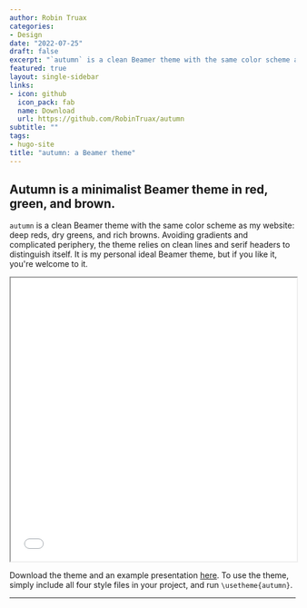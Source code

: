 ```yaml
---
author: Robin Truax
categories:
- Design
date: "2022-07-25"
draft: false
excerpt: "`autumn` is a clean Beamer theme with the same color scheme as my website: deep reds, dry greens, and rich browns. Avoiding gradients and complicated periphery, the theme relies on clean lines and serif headers to distinguish itself. It is my personal ideal Beamer theme, but if you like it, you're welcome to it."
featured: true
layout: single-sidebar
links:
- icon: github
  icon_pack: fab
  name: Download
  url: https://github.com/RobinTruax/autumn
subtitle: ""
tags:
- hugo-site
title: "autumn: a Beamer theme"
---
```


## Autumn is a minimalist Beamer theme in red, green, and brown.

`autumn` is a clean Beamer theme with the same color scheme as my website: deep reds, dry greens, and rich browns. Avoiding gradients and complicated periphery, the theme relies on clean lines and serif headers to distinguish itself. It is my personal ideal Beamer theme, but if you like it, you're welcome to it.

<iframe src="autumn-theme-example.pdf" width="100%" height="500px">
</iframe>

Download the theme and an example presentation [here](https://github.com/RobinTruax/autumn). To use the theme, simply include all four style files in your project, and run `\usetheme{autumn}`. 

---